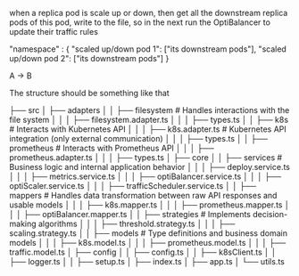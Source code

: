 when a replica pod is scale up or down, then get all the downstream replica pods of this pod, write to the file, so in the next run the OptiBalancer to update their traffic rules

"namespace" : {
"scaled up/down pod 1": ["its downstream pods"],
"scaled up/down pod 2": ["its downstream pods"]
}

A -> B

The structure should be something like that

├── src
│ ├── adapters
│ │ ├── filesystem # Handles interactions with the file system
│ │ │ ├── filesystem.adapter.ts
│ │ │ ├── types.ts
│ │ ├── k8s # Interacts with Kubernetes API
│ │ │ ├── k8s.adapter.ts # Kubernetes API integration (only external communication)
│ │ │ ├── types.ts
│ │ ├── prometheus # Interacts with Prometheus API
│ │ │ ├── prometheus.adapter.ts
│ │ │ ├── types.ts
│ ├── core
│ │ ├── services # Business logic and internal application behavior
│ │ │ ├── deploy.service.ts
│ │ │ ├── metrics.service.ts
│ │ │ ├── optiBalancer.service.ts
│ │ │ ├── optiScaler.service.ts
│ │ │ ├── trafficScheduler.service.ts
│ │ ├── mappers # Handles data transformation between raw API responses and usable models
│ │ │ ├── k8s.mapper.ts
│ │ │ ├── prometheus.mapper.ts
│ │ │ ├── optiBalancer.mapper.ts
│ │ ├── strategies # Implements decision-making algorithms
│ │ │ ├── threshold.strategy.ts
│ │ │ ├── scaling.strategy.ts
│ │ ├── models # Type definitions and business domain models
│ │ │ ├── k8s.model.ts
│ │ │ ├── prometheus.model.ts
│ │ │ ├── traffic.model.ts
│ ├── config
│ │ ├── config.ts
│ │ ├── k8sClient.ts
│ │ ├── logger.ts
│ │ ├── setup.ts
│ ├── index.ts
│ ├── app.ts
│ └── utils.ts
